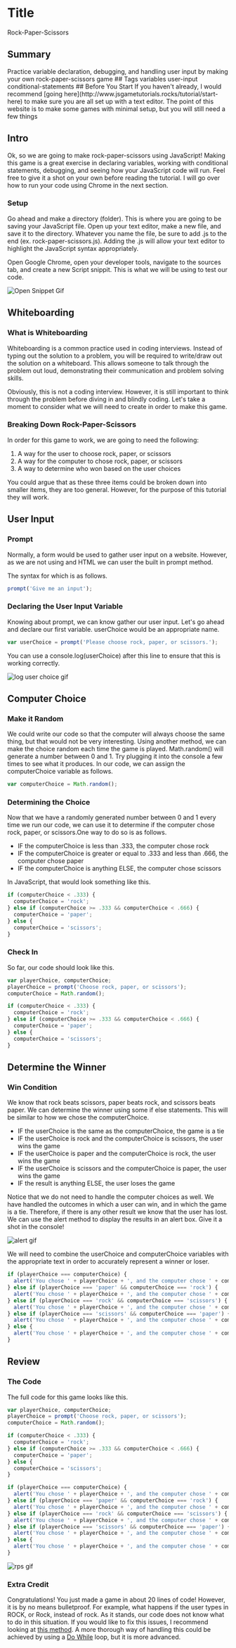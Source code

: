 
# Title
<span class="title">
Rock-Paper-Scissors
</span>


## Summary
<span class="summary">
Practice variable declaration, debugging, and handling user input by making your own rock-paper-scissors game
</span>

<span class="tags">
## Tags
variables user-input conditional-statements
</span>

<span class="content">
## Before You Start
If you haven't already, I would recommend [going here](http://www.jsgametutorials.rocks/tutorial/start-here) to make sure you are all set up with a text editor. The point of this website is to make some games with minimal setup, but you will still need a few things

## Intro
Ok, so we are going to make rock-paper-scissors using JavaScript! Making this game is a great exercise in declaring variables, working with conditional statements, debugging, and seeing how your JavaScript code will run. Feel free to give it a shot on your own before reading the tutorial. I will go over how to run your code using Chrome in the next section.

### Setup
Go ahead and make a directory (folder). This is where you are going to be saving your JavaScript file. Open up your text editor, make a new file, and save it to the directory. Whatever you name the file, be sure to add .js to the end (ex. rock-paper-scissors.js). Adding the .js will allow your text editor to highlight the JavaScript syntax appropriately.

Open Google Chrome, open your developer tools, navigate to the sources tab, and create a new Script snippit. This is what we will be using to test our code.

![Open Snippet Gif](https://media.giphy.com/media/1iW2iDiLX3oVYNu8/giphy.gif)

## Whiteboarding

### What is Whiteboarding
Whiteboarding is a common practice used in coding interviews. Instead of typing out the solution to a problem, you will be required to write/draw out the solution on a whiteboard. This allows someone to talk through the problem out loud, demonstrating their communication and problem solving skills.

Obviously, this is not a coding interview. However, it is still important to think through the problem before diving in and blindly coding. Let's take a moment to consider what we will need to create in order to make this game.

### Breaking Down Rock-Paper-Scissors
In order for this game to work, we are going to need the following:

1. A way for the user to choose rock, paper, or scissors
2. A way for the computer to chose rock, paper, or scissors
3. A way to determine who won based on the user choices

You could argue that as these three items could be broken down into smaller items, they are too general. However, for the purpose of this tutorial they will work.

## User Input

### Prompt
Normally, a form would be used to gather user input on a website. However, as we are not using and HTML we can user the built in prompt method.

The syntax for which is as follows.

```javascript
prompt('Give me an input');
```

### Declaring the User Input Variable
Knowing about prompt, we can know gather our user input. Let's go ahead and declare our first variable. userChoice would be an appropriate name.

```javascript
var userChoice = prompt('Please choose rock, paper, or scissors.');
```

You can use a console.log(userChoice) after this line to ensure that this is working correctly.

![log user choice gif](https://media.giphy.com/media/l0ExgJkfkcmDUZKxi/giphy.gif)


## Computer Choice

### Make it Random
We could write our code so that the computer will always choose the same thing, but that would not be very interesting. Using another method, we can make the choice random each time the game is played. Math.random() will generate a number between 0 and 1. Try plugging it into the console a few times to see what it produces. In our code, we can assign the computerChoice variable as follows.

```javascript
var computerChoice = Math.random();
```

### Determining the Choice
Now that we have a randomly generated number between 0 and 1 every time we run our code, we can use it to determine if the computer chose rock, paper, or scissors.One way to do so is as follows.

* IF the computerChoice is less than .333, the computer chose rock
* IF the computerChoice is greater or equal to .333 and less than .666, the computer chose paper
* IF the computerChoice is anything ELSE, the computer chose scissors

In JavaScript, that would look something like this.

```javascript
if (computerChoice < .333) {
  computerChoice = 'rock';
} else if (computerChoice >= .333 && computerChoice < .666) {
  computerChoice = 'paper';
} else {
  computerChoice = 'scissors';
}
```

### Check In
So far, our code should look like this.

```javascript
var playerChoice, computerChoice;
playerChoice = prompt('Choose rock, paper, or scissors');
computerChoice = Math.random();

if (computerChoice < .333) {
  computerChoice = 'rock';
} else if (computerChoice >= .333 && computerChoice < .666) {
  computerChoice = 'paper';
} else {
  computerChoice = 'scissors';
}
```

## Determine the Winner

### Win Condition
We know that rock beats scissors, paper beats rock, and scissors beats paper. We can determine the winner using some if else statements. This will be similar to how we chose the computerChoice.

* IF the userChoice is the same as the computerChoice, the game is a tie
* IF the userChoice is rock and the computerChoice is scissors, the user wins the game
* IF the userChoice is paper and the computerChoice is rock, the user wins the game
* IF the userChoice is scissors and the computerChoice is paper, the user wins the game
* IF the result is anything ELSE, the user loses the game

Notice that we do not need to handle the computer choices as well. We have handled the outcomes in which a user can win, and in which the game is a tie. Therefore, if there is any other result we know that the user has lost. We can use the alert method to display the results in an alert box. Give it a shot in the console!

![alert gif](http://giphy.com/gifs/26gsd4FfVPKyYj0cM)


We will need to combine the userChoice and computerChoice variables with the appropriate text in order to accurately represent a winner or loser.

```javascript
if (playerChoice === computerChoice) {
  alert('You chose ' + playerChoice + ', and the computer chose ' + computerChoice + '. Tie Game.');
} else if (playerChoice === 'paper' && computerChoice === 'rock') {
  alert('You chose ' + playerChoice + ', and the computer chose ' + computerChoice + '. You Win.');
} else if (playerChoice === 'rock' && computerChoice === 'scissors') {
  alert('You chose ' + playerChoice + ', and the computer chose ' + computerChoice + '. You Win.');
} else if (playerChoice === 'scissors' && computerChoice === 'paper') {
  alert('You chose ' + playerChoice + ', and the computer chose ' + computerChoice + '. You Win.');
} else {
  alert('You chose ' + playerChoice + ', and the computer chose ' + computerChoice + '. You Lose.');
}
```

## Review

### The Code
The full code for this game looks like this.

```javascript
var playerChoice, computerChoice;
playerChoice = prompt('Choose rock, paper, or scissors');
computerChoice = Math.random();

if (computerChoice < .333) {
  computerChoice = 'rock';
} else if (computerChoice >= .333 && computerChoice < .666) {
  computerChoice = 'paper';
} else {
  computerChoice = 'scissors';
}

if (playerChoice === computerChoice) {
  alert('You chose ' + playerChoice + ', and the computer chose ' + computerChoice + '. Tie Game.');
} else if (playerChoice === 'paper' && computerChoice === 'rock') {
  alert('You chose ' + playerChoice + ', and the computer chose ' + computerChoice + '. You Win.');
} else if (playerChoice === 'rock' && computerChoice === 'scissors') {
  alert('You chose ' + playerChoice + ', and the computer chose ' + computerChoice + '. You Win.');
} else if (playerChoice === 'scissors' && computerChoice === 'paper') {
  alert('You chose ' + playerChoice + ', and the computer chose ' + computerChoice + '. You Win.');
} else {
  alert('You chose ' + playerChoice + ', and the computer chose ' + computerChoice + '. You Lose.');
}
```

![rps gif](https://media.giphy.com/media/l0Ex8EDKnuTBli2FG/giphy.gif)

### Extra Credit
Congratulations! You just made a game in about 20 lines of code! However, it is by no means bulletproof. For example, what happens if the user types in ROCK, or Rock, instead of rock. As it stands, our code does not know what to do in this situation. If you would like to fix this issues, I recommend looking at [this method](https://developer.mozilla.org/en-US/docs/Web/JavaScript/Reference/Global_Objects/String/toLowerCase). A more thorough way of handling this could be achieved by using a [Do While](https://developer.mozilla.org/en-US/docs/Web/JavaScript/Reference/Statements/do...while) loop, but it is more advanced.


</span>
